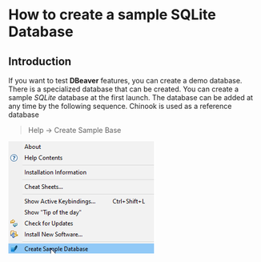 # How to create a sample SQLite Database

## Introduction

If you want to test **DBeaver** features, you can create a demo database. There is a specialized database that can be created. You can create a sample *SQLite* database at the first launch. The database can be added at any time by the following sequence. Chinook is used as a reference database
> Help -> Create Sample Base

![](images/help_menu.png)
